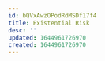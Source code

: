 ```yaml
---
id: bQVxAwzOPodRdMSDf17f4
title: Existential Risk
desc: ''
updated: 1644961726970
created: 1644961726970
---
```


